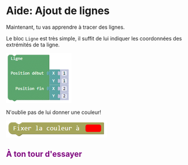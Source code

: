# Aide: Ajout de lignes

Maintenant, tu vas apprendre à tracer des lignes.

Le bloc `Ligne` est très simple, il suffit de lui indiquer les coordonnées des extrémités de ta ligne.

![Bloc ligne][bloc_ligne]

N'oublie pas de lui donner une couleur!

![Bloc couleur][bloc_couleur]

## <span style="color: #800080">À ton tour d'essayer</span>

[bloc_ligne]: img/ligne.png
[bloc_couleur]: img/couleur.png